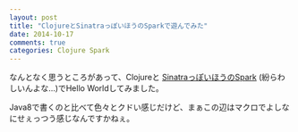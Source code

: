 ```yaml
---
layout: post
title: "ClojureとSinatraっぽいほうのSparkで遊んでみた"
date: 2014-10-17
comments: true
categories: Clojure Spark
---
```


なんとなく思うところがあって、Clojureと [SinatraっぽいほうのSpark](http://www.sparkjava.com/) (紛らわしいんよな…)でHello Worldしてみました。

<script src="http://gist-it.appspot.com/github/shizone/ClojureOnSpark/blob/master/project.clj"></script>

<script src="http://gist-it.appspot.com/github/shizone/ClojureOnSpark/blob/master/src/app.clj"></script>

Java8で書くのと比べて色々とクドい感じだけど、まぁこの辺はマクロでよしなにせぇっつう感じなんですかねぇ。
